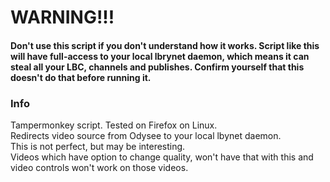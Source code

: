 
# WARNING!!!
#### Don't use this script if you don't understand how it works. Script like this will have full-access to your local lbrynet daemon, which means it can steal all your LBC, channels and publishes. Confirm yourself that this doesn't do that before running it.



### Info
Tampermonkey script. Tested on Firefox on Linux.  
Redirects video source from Odysee to your local lbynet daemon.  
This is not perfect, but may be interesting.  
Videos which have option to change quality, won't have that with this and video controls won't work on those videos.  
